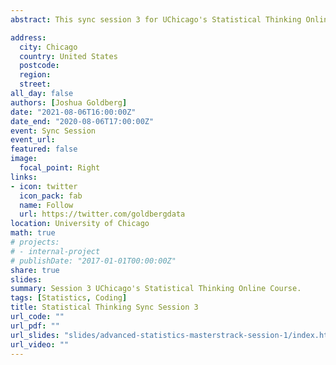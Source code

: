```yaml
---
abstract: This sync session 3 for UChicago's Statistical Thinking Online Course for Machine learning. Credit to Gregory Berstein for slide inspiration.

address:
  city: Chicago
  country: United States
  postcode: 
  region: 
  street: 
all_day: false
authors: [Joshua Goldberg]
date: "2021-08-06T16:00:00Z"
date_end: "2020-08-06T17:00:00Z"
event: Sync Session
event_url: 
featured: false
image:
  focal_point: Right
links:
- icon: twitter
  icon_pack: fab
  name: Follow
  url: https://twitter.com/goldbergdata
location: University of Chicago
math: true
# projects:
# - internal-project
# publishDate: "2017-01-01T00:00:00Z"
share: true
slides: 
summary: Session 3 UChicago's Statistical Thinking Online Course.
tags: [Statistics, Coding]
title: Statistical Thinking Sync Session 3
url_code: ""
url_pdf: ""
url_slides: "slides/advanced-statistics-masterstrack-session-1/index.html"
url_video: ""
---
```

